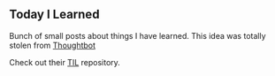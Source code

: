 ## Today I Learned

Bunch of small posts about things I have learned. This idea was totally
stolen from [Thoughtbot](https://robots.thoughtbot.com/)

Check out their [TIL](https://github.com/thoughtbot/til) repository.
